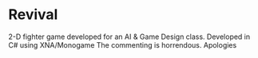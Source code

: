 # Revival
2-D fighter game developed for an AI &amp; Game Design class. Developed in C# using XNA/Monogame
The commenting is horrendous. Apologies
